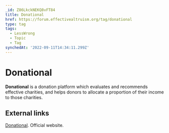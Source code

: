 ```yaml
---
_id: Z86LkckNEKQ8vFT84
title: Donational
href: https://forum.effectivealtruism.org/tag/donational
type: tag
tags:
  - LessWrong
  - Topic
  - Tag
synchedAt: '2022-09-11T14:34:11.299Z'
---
```

# Donational

**Donational** is a donation platform which evaluates and recommends effective charities, and helps donors to allocate a proportion of their income to those charities.

External links
--------------

[Donational](https://donational.org/). Official website.